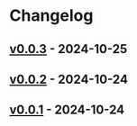 # Changelog

## [v0.0.3](https://github.com/ebi-yade/ecresolve/compare/v0.0.2...v0.0.3) - 2024-10-25

## [v0.0.2](https://github.com/ebi-yade/ecresolve/compare/v0.0.1...v0.0.2) - 2024-10-24

## [v0.0.1](https://github.com/ebi-yade/ecresolve/commits/v0.0.1) - 2024-10-24
